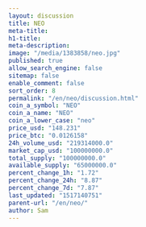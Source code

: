 ```yaml
---
layout: discussion
title: NEO
meta-title: 
h1-title: 
meta-description: 
image: "/media/1383858/neo.jpg"
published: true
allow_search_engine: false
sitemap: false
enable_comment: false
sort_order: 8
permalink: "/en/neo/discussion.html"
coin_a_symbol: "NEO"
coin_a_name: "NEO"
coin_a_lower_case: "neo"
price_usd: "148.231"
price_btc: "0.0126158"
24h_volume_usd: "219314000.0"
market_cap_usd: "100000000.0"
total_supply: "100000000.0"
available_supply: "65000000.0"
percent_change_1h: "1.72"
percent_change_24h: "8.87"
percent_change_7d: "7.87"
last_updated: "1517140751"
parent-url: "/en/neo/"
author: Sam
---
```


